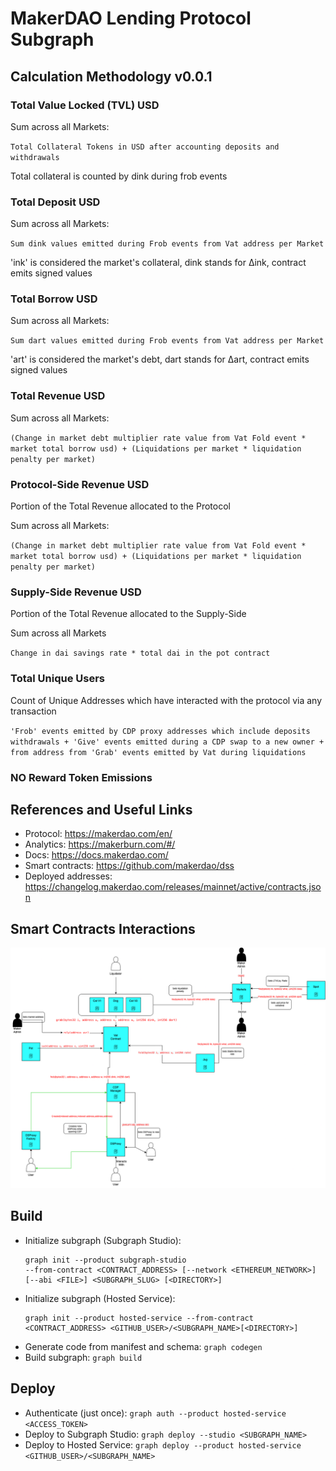 # MakerDAO Lending Protocol Subgraph
## Calculation Methodology v0.0.1

### Total Value Locked (TVL) USD

Sum across all Markets:

`Total Collateral Tokens in USD after accounting deposits and withdrawals`

Total collateral is counted by dink during frob events

### Total Deposit USD

Sum across all Markets:

`Sum dink values emitted during Frob events from Vat address per Market`

'ink' is considered the market's collateral, dink stands for Δink, contract emits signed values

### Total Borrow USD

Sum across all Markets:

`Sum dart values emitted during Frob events from Vat address per Market`

'art' is considered the market's debt, dart stands for Δart, contract emits signed values

### Total Revenue USD

Sum across all Markets:

`(Change in market debt multiplier rate value from Vat Fold event * market total borrow usd) + (Liquidations per market * liquidation penalty per market)`


### Protocol-Side Revenue USD
Portion of the Total Revenue allocated to the Protocol

Sum across all Markets:

`(Change in market debt multiplier rate value from Vat Fold event * market total borrow usd) + (Liquidations per market * liquidation penalty per market)`

### Supply-Side Revenue USD
Portion of the Total Revenue allocated to the Supply-Side

Sum across all Markets

`Change in dai savings rate * total dai in the pot contract`

### Total Unique Users

Count of Unique Addresses which have interacted with the protocol via any transaction

`'Frob' events emitted by CDP proxy addresses which include deposits withdrawals + 'Give' events emitted during a CDP swap to a new owner + from address from 'Grab' events emitted by Vat during liquidations`


### NO Reward Token Emissions

## References and Useful Links

- Protocol: https://makerdao.com/en/
- Analytics: https://makerburn.com/#/
- Docs: https://docs.makerdao.com/
- Smart contracts: https://github.com/makerdao/dss
- Deployed addresses: https://changelog.makerdao.com/releases/mainnet/active/contracts.json

## Smart Contracts Interactions

![Makerdao](../../docs/images/protocols/makerdao.png "Makerdao")

## Build

- Initialize subgraph (Subgraph Studio):
  ```
  graph init --product subgraph-studio
  --from-contract <CONTRACT_ADDRESS> [--network <ETHEREUM_NETWORK>] [--abi <FILE>] <SUBGRAPH_SLUG> [<DIRECTORY>]
  ```
- Initialize subgraph (Hosted Service):
  ```
  graph init --product hosted-service --from-contract <CONTRACT_ADDRESS> <GITHUB_USER>/<SUBGRAPH_NAME>[<DIRECTORY>]
  ```
- Generate code from manifest and schema: `graph codegen`
- Build subgraph: `graph build`

## Deploy

- Authenticate (just once): `graph auth --product hosted-service <ACCESS_TOKEN>`
- Deploy to Subgraph Studio: `graph deploy --studio <SUBGRAPH_NAME>`
- Deploy to Hosted Service: `graph deploy --product hosted-service <GITHUB_USER>/<SUBGRAPH_NAME>`
